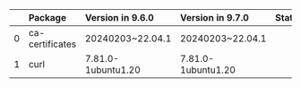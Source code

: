 <!-- markdown-link-check-disable -->

|    | Package         | Version in 9.6.0   | Version in 9.7.0   | Status   |
|---:|:----------------|:-------------------|:-------------------|:---------|
|  0 | ca-certificates | 20240203~22.04.1   | 20240203~22.04.1   |          |
|  1 | curl            | 7.81.0-1ubuntu1.20 | 7.81.0-1ubuntu1.20 |          |